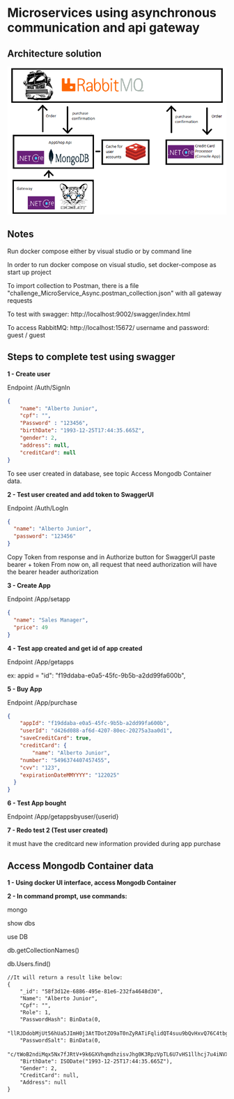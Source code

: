 

# Microservices using asynchronous communication and api gateway


## Architecture solution

<p align="center">
  <img src="https://github.com/RobertoFreireFerrazPassos/challenge_MicroService_Async/blob/master/appshop/modelagem.png?raw=true">
</p>

## Notes

Run docker compose either by visual studio or by command line

In order to run docker compose on visual studio, set docker-compose as start up project

To import collection to Postman, there is  a file "challenge_MicroService_Async.postman_collection.json" with all gateway requests

To test with swagger: http://localhost:9002/swagger/index.html

To access RabbitMQ: http://localhost:15672/ username and password: guest / guest

## Steps to complete test using swagger 

**1 - Create user**

Endpoint ​/Auth​/SignIn

```json
{
    "name": "Alberto Junior",
    "cpf": "",
    "Password" : "123456",
    "birthDate": "1993-12-25T17:44:35.665Z",
    "gender": 2,
    "address": null,
    "creditCard": null
}
```

To see user created in database, see topic Access Mongodb Container data.

**2 - Test user created and add token to SwaggerUI**

Endpoint /Auth/LogIn

```json
{
  "name": "Alberto Junior",
  "password": "123456"
}
```

Copy Token from response and in Authorize button for SwaggerUI paste bearer + token
From now on, all request that need authorization will have the bearer header authorization

**3 - Create App**

Endpoint /App/setapp

```json
{
  "name": "Sales Manager",
  "price": 49
}
```

**4 - Test app created and get id of app created**

Endpoint /App/getapps

ex: appid = "id": "f19ddaba-e0a5-45fc-9b5b-a2dd99fa600b",


**5 - Buy App**

Endpoint /App/purchase

```json
{
    "appId": "f19ddaba-e0a5-45fc-9b5b-a2dd99fa600b",
    "userId": "d426d088-af6d-4207-80ec-20275a3aa0d1",
    "saveCreditCard": true,
    "creditCard": {
        "name": "Alberto Junior",
    "number": "5496374407457455",
    "cvv": "123",
    "expirationDateMMYYYY": "122025"
  }
}
```

**6 - Test App bought**

Endpoint /App/getappsbyuser/{userid}

**7 - Redo test 2 (Test user created)**

it must have the creditcard new information provided during app purchase


## Access Mongodb Container data

**1 - Using docker UI interface, access Mongodb Container**

**2 - In command prompt, use commands:**

mongo

show dbs

use DB

db.getCollectionNames()

db.Users.find()

```
//It will return a result like below:
{
    "_id": "58f3d12e-6886-495e-81e6-232fa4648d30",
    "Name": "Alberto Junior",
    "Cpf": "",
    "Role": 1,
    "PasswordHash": BinData(0,
    "llRJDdobMjUt56hUa5JImH0j3AtTDotZO9aT0nZyRATiFqlidQT4suu9bQvHxvQ76C4tbgkmENBXVFAewEgUAg=="),
    "PasswordSalt": BinData(0,
    "c/tWoB2ndiMqx5Nx7fJRtV+9k6GXVhqmdhzisvJhg0K3RpzVpTL6U7vHS1llhcj7u4iNVX+yrM7HF/teiksVSoMYnlpDW2CFi3kGn1J1tGkGZ92nvKUnKk8gZ532h+ypkz9y0/X1ryxAXJ+QRTy9iLJ3TdYIHFxkldKegdy9mws="),
    "BirthDate": ISODate("1993-12-25T17:44:35.665Z"),
    "Gender": 2,
    "CreditCard": null,
    "Address": null
}
```
